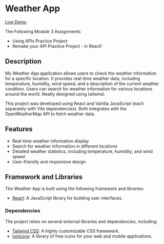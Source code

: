 # Weather App

[Live Demo](https://darlegui-weather-app.netlify.app/)

The Following Module 3 Assignments

- Using APIs Practice Project
- Remake your API Practice Project - in React!

## Description

My Weather App application allows users to check the weather information for a specific location. It provides real-time weather data, including temperature, humidity, wind speed, and a description of the current weather condition. Users can search for weather information for various locations around the world. Neatly designed using tailwind.

This project was developed using React and Vanilla JavaScript (each separately with Vite dependencies). Both integrates with the OpenWeatherMap API to fetch weather data.

## Features

- Real-time weather information display
- Search for weather information in different locations
- Detailed weather statistics, including temperature, humidity, and wind speed
- User-friendly and responsive design

## Framework and Libraries

The Weather App is built using the following framework and libraries:

- [React](https://reactjs.org/): A JavaScript library for building user interfaces.

### Dependencies

The project relies on several external libraries and dependencies, including:

- [Tailwind CSS](https://tailwindcss.com/): A highly customizable CSS framework.
- [Ionicons](https://ionicons.com/): A library of free icons for your web and mobile applications.
